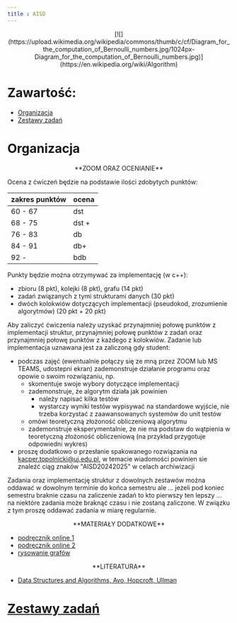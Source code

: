 ```yaml
---
title : AISD
---
```


<center>
[![](https://upload.wikimedia.org/wikipedia/commons/thumb/c/cf/Diagram_for_the_computation_of_Bernoulli_numbers.jpg/1024px-Diagram_for_the_computation_of_Bernoulli_numbers.jpg)](https://en.wikipedia.org/wiki/Algorithm)
</center>



# Zawartość:

* [Organizacja](#organizacja)
* [Zestawy zadań](./00pl.html)



# Organizacja

<center>
**ZOOM ORAZ OCENIANIE**
</center>

Ocena z ćwiczeń będzie na podstawie ilości zdobytych punktów:

| zakres punktów | ocena |  
|----------------|-------|
| 60 - 67        | dst   |
| 68 - 75        | dst + |
| 76 - 83        | db    |
| 84 - 91        | db+   |
| 92 -           | bdb   |

Punkty będzie można otrzymywać za implementację (w c++):

- zbioru (8 pkt), kolejki (8 pkt), grafu (14 pkt)
- zadań związanych z tymi strukturami danych (30 pkt)
- dwóch kolokwiów dotyczących implementacji (pseudokod, zrozumienie
  algorytmów) (20 pkt + 20 pkt)

Aby zaliczyć ćwiczenia należy uzyskać przynajmniej połowę punktów
z implementacji struktur, przynajmniej połowę punktów z zadań
oraz przynajmniej połowę punktów z każdego z kolokwiów. Zadanie lub
implementacja uznawana jest za zaliczoną gdy student:

- podczas zajęć (ewentualnie połączy się ze mną przez ZOOM lub MS TEAMS, udostepni ekran)
  zademonstruje działanie programu oraz opowie o swoim rozwiązaniu, np.
  - skomentuje swoje wybory dotyczące implementacji
  - zademonstruje, że algorytm działa jak powinien
    - należy napisać kilka testów
    - wystarczy wyniki testów wypisywać na standardowe wyjście, nie trzeba korzystać z zaawansowanych 
      systemów do unit testów
  - omówi teoretyczną złożoność obliczeniową algorytmu
  - zademonstruje eksperymentalnie, że nie ma podstaw do wątpienia w teoretyczną złożoność obliczeniową
    (na przykład przygotuje odpowiedni wykres)
- proszę dodatkowo o przesłanie spakowanego rozwiązania na <kacper.topolnicki@uj.edu.pl>,
  w temacie wiadomości powinien sie znaleźć ciąg znaków 
  "AISD20242025" w celach archiwizacji

Zadania oraz 
implementację struktur z dowolnych zestawów można oddawać
w dowolnym terminie do końca semestru ale ... 
jeżeli pod koniec semestru braknie czasu na zaliczenie zadań
to kto pierwszy ten lepszy ... na niektóre zadania może braknąć czasu i nie zostaną zaliczone. 
W związku z tym proszę oddawać 
zadania w miarę regularnie. 

<center>
**MATERIAŁY DODATKOWE**
</center>

- [podręcznik online 1](https://www.programiz.com/dsa/algorithm)
- [podręcznik online 2](https://bradfieldcs.com/algos/)
- [rysowanie grafów](https://www.graphviz.org/pdf/dotguide.pdf)

<center>
**LITERATURA**
</center>

- [Data Structures and Algorithms, Avo, Hopcroft, Ullman](https://onlinelibrary.wiley.com/doi/abs/10.1002/bimj.4710260406)


# [Zestawy zadań](./00pl.html)


